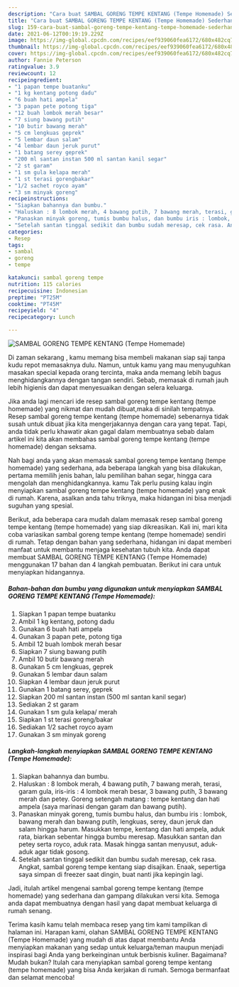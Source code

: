 ```yaml
---
description: "Cara buat SAMBAL GORENG TEMPE KENTANG (Tempe Homemade) Sederhana Untuk Jualan"
title: "Cara buat SAMBAL GORENG TEMPE KENTANG (Tempe Homemade) Sederhana Untuk Jualan"
slug: 159-cara-buat-sambal-goreng-tempe-kentang-tempe-homemade-sederhana-untuk-jualan
date: 2021-06-12T00:19:19.229Z
image: https://img-global.cpcdn.com/recipes/eef939060fea6172/680x482cq70/sambal-goreng-tempe-kentang-tempe-homemade-foto-resep-utama.jpg
thumbnail: https://img-global.cpcdn.com/recipes/eef939060fea6172/680x482cq70/sambal-goreng-tempe-kentang-tempe-homemade-foto-resep-utama.jpg
cover: https://img-global.cpcdn.com/recipes/eef939060fea6172/680x482cq70/sambal-goreng-tempe-kentang-tempe-homemade-foto-resep-utama.jpg
author: Fannie Peterson
ratingvalue: 3.9
reviewcount: 12
recipeingredient:
- "1 papan tempe buatanku"
- "1 kg kentang potong dadu"
- "6 buah hati ampela"
- "3 papan pete potong tiga"
- "12 buah lombok merah besar"
- "7 siung bawang putih"
- "10 butir bawang merah"
- "5 cm lengkuas geprek"
- "5 lembar daun salam"
- "4 lembar daun jeruk purut"
- "1 batang serey geprek"
- "200 ml santan instan 500 ml santan kanil segar"
- "2 st garam"
- "1 sm gula kelapa merah"
- "1 st terasi gorengbakar"
- "1/2 sachet royco ayam"
- "3 sm minyak goreng"
recipeinstructions:
- "Siapkan bahannya dan bumbu."
- "Haluskan : 8 lombok merah, 4 bawang putih, 7 bawang merah, terasi, garam gula, iris-iris : 4 lombok merah besar, 3 bawang putih, 3 bawang merah dan petey. Goreng setengah matang : tempe kentang dan hati ampela (saya marinasi dengan garam dan bawang putih)."
- "Panaskan minyak goreng, tumis bumbu halus, dan bumbu iris : lombok, bawang merah dan bawang putih, lengkuas, serey, daun jeruk dan salam hingga harum. Masukkan tempe, kentang dan hati ampela, aduk rata, biarkan sebentar hingga bumbu meresap. Masukkan santan dan petey serta royco, aduk rata. Masak hingga santan menyusut, aduk-aduk agar tidak gosong."
- "Setelah santan tinggal sedikit dan bumbu sudah meresap, cek rasa. Angkat, sambal goreng tempe kentang siap disajikan. Enaak, sepertiga saya simpan di freezer saat dingin, buat nanti jika kepingin lagi."
categories:
- Resep
tags:
- sambal
- goreng
- tempe

katakunci: sambal goreng tempe 
nutrition: 115 calories
recipecuisine: Indonesian
preptime: "PT25M"
cooktime: "PT45M"
recipeyield: "4"
recipecategory: Lunch

---
```



![SAMBAL GORENG TEMPE KENTANG (Tempe Homemade)](https://img-global.cpcdn.com/recipes/eef939060fea6172/680x482cq70/sambal-goreng-tempe-kentang-tempe-homemade-foto-resep-utama.jpg)

Di zaman  sekarang , kamu memang bisa membeli makanan siap saji tanpa kudu repot memasaknya dulu. Namun, untuk kamu yang mau menyuguhkan masakan special kepada orang tercinta, maka anda memang lebih bagus menghidangkannya dengan tangan sendiri. Sebab, memasak di rumah jauh lebih higienis dan dapat menyesuaikan dengan selera keluarga.

Jika anda lagi mencari ide resep sambal goreng tempe kentang (tempe homemade) yang nikmat dan mudah dibuat,maka di sinilah tempatnya. Resep sambal goreng tempe kentang (tempe homemade)  sebenarnya tidak susah untuk dibuat jika kita mengerjakannya dengan cara yang tepat. Tapi, anda tidak perlu khawatir akan gagal dalam membuatnya 
sebab dalam artikel ini kita akan membahas sambal goreng tempe kentang (tempe homemade) dengan seksama.  



Nah bagi anda yang akan memasak sambal goreng tempe kentang (tempe homemade) yang sederhana, ada beberapa langkah yang bisa dilakukan, pertama memilih jenis bahan, lalu pemilihan bahan segar, hingga cara mengolah dan menghidangkannya. kamu Tak perlu pusing kalau ingin menyiapkan sambal goreng tempe kentang (tempe homemade) yang enak di rumah. Karena, asalkan anda  tahu triknya, maka hidangan ini bisa menjadi suguhan yang spesial.

Berikut, ada beberapa cara mudah dalam memasak resep sambal goreng tempe kentang (tempe homemade) yang siap dikreasikan. Kali ini, mari kita coba variasikan sambal goreng tempe kentang (tempe homemade) sendiri di rumah. Tetap dengan bahan yang sederhana, hidangan ini dapat memberi manfaat untuk membantu menjaga kesehatan tubuh kita. Anda dapat membuat SAMBAL GORENG TEMPE KENTANG (Tempe Homemade) menggunakan 17 bahan dan 4 langkah pembuatan. Berikut ini cara untuk menyiapkan hidangannya.

<!--inarticleads1-->

##### Bahan-bahan dan bumbu yang digunakan untuk menyiapkan SAMBAL GORENG TEMPE KENTANG (Tempe Homemade):

1. Siapkan 1 papan tempe buatanku
1. Ambil 1 kg kentang, potong dadu
1. Gunakan 6 buah hati ampela
1. Gunakan 3 papan pete, potong tiga
1. Ambil 12 buah lombok merah besar
1. Siapkan 7 siung bawang putih
1. Ambil 10 butir bawang merah
1. Gunakan 5 cm lengkuas, geprek
1. Gunakan 5 lembar daun salam
1. Siapkan 4 lembar daun jeruk purut
1. Gunakan 1 batang serey, geprek
1. Siapkan 200 ml santan instan (500 ml santan kanil segar)
1. Sediakan 2 st garam
1. Gunakan 1 sm gula kelapa/ merah
1. Siapkan 1 st terasi goreng/bakar
1. Sediakan 1/2 sachet royco ayam
1. Gunakan 3 sm minyak goreng




<!--inarticleads2-->

##### Langkah-langkah menyiapkan SAMBAL GORENG TEMPE KENTANG (Tempe Homemade):

1. Siapkan bahannya dan bumbu.
1. Haluskan : 8 lombok merah, 4 bawang putih, 7 bawang merah, terasi, garam gula, iris-iris : 4 lombok merah besar, 3 bawang putih, 3 bawang merah dan petey. Goreng setengah matang : tempe kentang dan hati ampela (saya marinasi dengan garam dan bawang putih).
1. Panaskan minyak goreng, tumis bumbu halus, dan bumbu iris : lombok, bawang merah dan bawang putih, lengkuas, serey, daun jeruk dan salam hingga harum. Masukkan tempe, kentang dan hati ampela, aduk rata, biarkan sebentar hingga bumbu meresap. Masukkan santan dan petey serta royco, aduk rata. Masak hingga santan menyusut, aduk-aduk agar tidak gosong.
1. Setelah santan tinggal sedikit dan bumbu sudah meresap, cek rasa. Angkat, sambal goreng tempe kentang siap disajikan. Enaak, sepertiga saya simpan di freezer saat dingin, buat nanti jika kepingin lagi.




Jadi, itulah artikel mengenai  sambal goreng tempe kentang (tempe homemade)  yang sederhana dan gampang dilakukan versi kita. Semoga anda dapat membuatnya dengan hasil yang dapat membuat keluarga di rumah senang. 

Terima kasih kamu telah membaca resep yang tim kami tampilkan di halaman ini. Harapan kami, olahan  SAMBAL GORENG TEMPE KENTANG (Tempe Homemade) yang mudah di atas dapat membantu Anda menyiapkan makanan yang sedap untuk keluarga/teman maupun menjadi inspirasi bagi Anda yang berkeinginan untuk berbisnis kuliner. Bagaimana? Mudah bukan? Itulah cara menyiapkan sambal goreng tempe kentang (tempe homemade) yang bisa Anda kerjakan di rumah. Semoga bermanfaat dan selamat mencoba!

